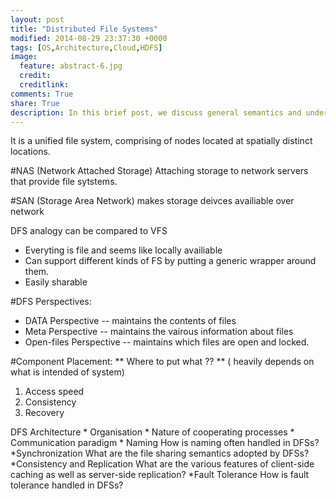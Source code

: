 ```yaml
---
layout: post
title: "Distributed File Systems"
modified: 2014-08-29 23:37:30 +0000
tags: [OS,Architecture,Cloud,HDFS]
image:
  feature: abstract-6.jpg
  credit:
  creditlink:
comments: True
share: True
description: In this brief post, we discuss general semantics and underpinnings of distributed file systems.
---
```


It is a unified file system, comprising of nodes located at spatially distinct locations.

#NAS (Network Attached Storage)
Attaching storage to network servers that provide file sytstems.

#SAN (Storage Area Network)
makes storage deivces availiable over network

DFS analogy can be compared to VFS
* Everyting is file and seems like locally availiable
* Can support different kinds of FS by putting a generic wrapper around them.
* Easily sharable

#DFS Perspectives:
* DATA Perspective -- maintains the contents of files
* Meta Perspective -- maintains the vairous information about files
* Open-files Perspective  -- maintains which files are open and locked.

#Component Placement:
** Where to put what ?? ** ( heavily depends on what is intended of system)
1. Access speed
2. Consistency
3. Recovery

DFS Architecture
	* Organisation
	* Nature of cooperating processes 
	* Communication paradigm 
	* Naming How is naming often handled in DFSs?
	*Synchronization What are the file sharing semantics adopted by DFSs?
	*Consistency and Replication What are the various features of client-side caching as well
                           as server-side replication?
	*Fault Tolerance How is fault tolerance handled in DFSs?

